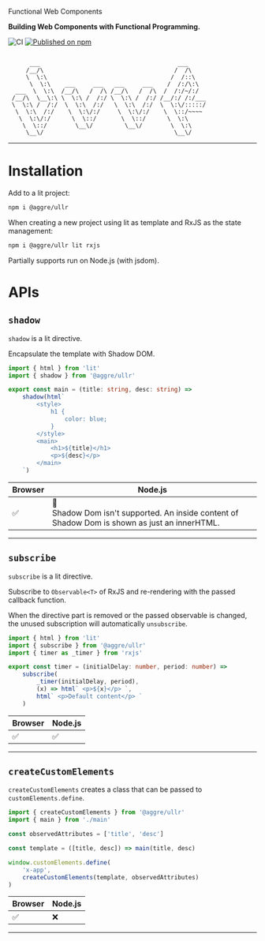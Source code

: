 Functional Web Components

**Building Web Components with Functional Programming.**

![CI](https://github.com/aggre/ullr/workflows/CI/badge.svg)
[![Published on npm](https://img.shields.io/npm/v/@aggre/ullr.svg)](https://www.npmjs.com/package/@aggre/ullr)

```

      ___                                       ___
     /__/\                                     /  /\
     \  \:\                                   /  /::\
      \  \:\    ___     ___   ___     ___    /  /:/\:\
  ___  \  \:\  /__/\   /  /\ /__/\   /  /\  /  /:/~/:/
 /__/\  \__\:\ \  \:\ /  /:/ \  \:\ /  /:/ /__/:/ /:/___
 \  \:\ /  /:/  \  \:\  /:/   \  \:\  /:/  \  \:\/:::::/
  \  \:\  /:/    \  \:\/:/     \  \:\/:/    \  \::/~~~~
   \  \:\/:/      \  \::/       \  \::/      \  \:\
    \  \::/        \__\/         \__\/        \  \:\
     \__\/                                     \__\/

```

---

# Installation

Add to a lit project:

```bash
npm i @aggre/ullr
```

When creating a new project using lit as template and RxJS as the state management:

```bash
npm i @aggre/ullr lit rxjs
```

Partially supports run on Node.js (with jsdom).

# APIs

## `shadow`

`shadow` is a lit directive.

Encapsulate the template with Shadow DOM.

```ts
import { html } from 'lit'
import { shadow } from '@aggre/ullr'

export const main = (title: string, desc: string) =>
	shadow(html`
		<style>
			h1 {
				color: blue;
			}
		</style>
		<main>
			<h1>${title}</h1>
			<p>${desc}</p>
		</main>
	`)
```

| Browser | Node.js                                                                                             |
| ------- | --------------------------------------------------------------------------------------------------- |
| ✅      | 🚸 <br/> Shadow Dom isn't supported. An inside content of Shadow Dom is shown as just an innerHTML. |

---

## `subscribe`

`subscribe` is a lit directive.

Subscribe to `Observable<T>` of RxJS and re-rendering with the passed callback function.

When the directive part is removed or the passed observable is changed, the unused subscription will automatically `unsubscribe`.

```ts
import { html } from 'lit'
import { subscribe } from '@aggre/ullr'
import { timer as _timer } from 'rxjs'

export const timer = (initialDelay: number, period: number) =>
	subscribe(
		_timer(initialDelay, period),
		(x) => html` <p>${x}</p> `,
		html` <p>Default content</p> `
	)
```

| Browser | Node.js |
| ------- | ------- |
| ✅      | ✅      |

---

## `createCustomElements`

`createCustomElements` creates a class that can be passed to `customElements.define`.

```ts
import { createCustomElements } from '@aggre/ullr'
import { main } from './main'

const observedAttributes = ['title', 'desc']

const template = ([title, desc]) => main(title, desc)

window.customElements.define(
	'x-app',
	createCustomElements(template, observedAttributes)
)
```

| Browser | Node.js |
| ------- | ------- |
| ✅      | ❌      |

---

